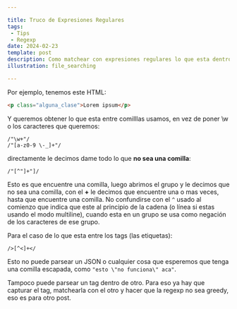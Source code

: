 ```yaml
---

title: Truco de Expresiones Regulares
tags:
 - Tips
 - Regexp
date: 2024-02-23
template: post
description: Como matchear con expresiones regulares lo que esta dentro de comillas o tags.
illustration: file_searching

---
```


Por ejemplo, tenemos este HTML:

```html
<p class="alguna_clase">Lorem ipsum</p>
```

Y queremos obtener lo que esta entre comilllas usamos, en vez de poner \w o los caracteres que queremos:

```
/"\w+"/
/"[a-z0-9 \-_]+"/
```

directamente le decimos dame todo lo que **no sea una comilla**:

```
/"[^"]+"]/
```

Esto es que encuentre una comilla, luego abrimos el grupo y le decimos que no sea una comilla, con el **+** le decimos que encuentre una o mas veces, hasta que encuentre una comilla. No confundirse con el `^` usado al comienzo que indica que este al principio de la cadena (o línea si estas usando el modo multiline), cuando esta en un grupo se usa como negación de los caracteres de ese grupo.

Para el caso de lo que esta entre los tags (las etiquetas):

```
/>[^<]+</
```

Esto no puede parsear un JSON o cualquier cosa que esperemos que tenga una comilla escapada, como `"esto \"no funciona\" aca"`.

Tampoco puede parsear un tag dentro de otro. Para eso ya hay que capturar el tag, matchearla con el otro y hacer que la regexp no sea greedy, eso es para otro post.
